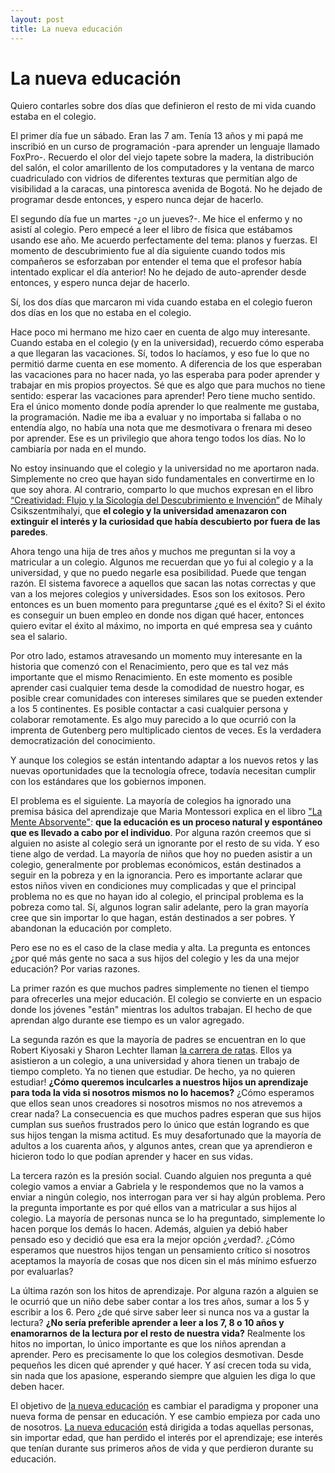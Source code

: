```yaml
---
layout: post
title: La nueva educación
---
```


# La nueva educación

Quiero contarles sobre dos días que definieron el resto de mi vida cuando estaba en el colegio.

El primer día fue un sábado. Eran las 7 am. Tenía 13 años y mi papá me inscribió en un curso de programación -para aprender un lenguaje llamado FoxPro-. Recuerdo el olor del viejo tapete sobre la madera, la distribución del salón, el color amarillento de los computadores y la ventana de marco cuadriculado con vidrios de diferentes texturas que permitían algo de visibilidad a la caracas, una pintoresca avenida de Bogotá. No he dejado de programar desde entonces, y espero nunca dejar de hacerlo.

El segundo día fue un martes -¿o un jueves?-. Me hice el enfermo y no asistí al colegio. Pero empecé a leer el libro de física que estábamos usando ese año. Me acuerdo perfectamente del tema: planos y fuerzas. El momento de descubrimiento fue al día siguiente cuando todos mis compañeros se esforzaban por entender el tema que el profesor había intentado explicar el día anterior! No he dejado de auto-aprender desde entonces, y espero nunca dejar de hacerlo.

Sí, los dos días que marcaron mi vida cuando estaba en el colegio fueron dos días en los que no estaba en el colegio.

Hace poco mi hermano me hizo caer en cuenta de algo muy interesante. Cuando estaba en el colegio (y en la universidad), recuerdo cómo esperaba a que llegaran las vacaciones. Sí, todos lo hacíamos, y eso fue lo que no permitió darme cuenta en ese momento. A diferencia de los que esperaban las vacaciones para no hacer nada, yo las esperaba para poder aprender y trabajar en mis propios proyectos. Sé que es algo que para muchos no tiene sentido: esperar las vacaciones para aprender! Pero tiene mucho sentido. Era el único momento donde podía aprender lo que realmente me gustaba, la programación. Nadie me iba a evaluar y no importaba si fallaba o no entendía algo, no había una nota que me desmotivara o frenara mi deseo por aprender. Ese es un privilegio que ahora tengo todos los días. No lo cambiaría por nada en el mundo.

No estoy insinuando que el colegio y la universidad no me aportaron nada. Simplemente no creo que hayan sido fundamentales en convertirme en lo que soy ahora. Al contrario, comparto lo que muchos expresan en el libro [“Creatividad: Flujo y la Sicología del Descubrimiento e Invención”](http://www.amazon.com/Creativity-Flow-Psychology-Discovery-Invention-ebook/dp/B000TG1X9C/ref=sr_1_1?s=digital-text&ie=UTF8&qid=1401761890&sr=1-1&keywords=creativity) de Mihaly Csikszentmihalyi, que **el colegio y la universidad amenazaron con extinguir el interés y la curiosidad que había descubierto por fuera de las paredes**.

Ahora tengo una hija de tres años y muchos me preguntan si la voy a matricular a un colegio. Algunos me recuerdan que yo fui al colegio y a la universidad, y que no puedo negarle esa posibilidad. Puede que tengan razón. El sistema favorece a aquellos que sacan las notas correctas y que van a los mejores colegios y universidades. Esos son los exitosos. Pero entonces es un buen momento para preguntarse ¿qué es el éxito? Si el éxito es conseguir un buen empleo en donde nos digan qué hacer, entonces quiero evitar el éxito al máximo, no importa en qué empresa sea y cuánto sea el salario.

Por otro lado, estamos atravesando un momento muy interesante en la historia que comenzó con el Renacimiento, pero que es tal vez más importante que el mismo Renacimiento. En este momento es posible aprender casi cualquier tema desde la comodidad de nuestro hogar, es posible crear comunidades con intereses similares que se pueden extender a los 5 continentes. Es posible contactar a casi cualquier persona y colaborar remotamente. Es algo muy parecido a lo que ocurrió con la imprenta de Gutenberg pero multiplicado cientos de veces. Es la verdadera democratización del conocimiento.

Y aunque los colegios se están intentando adaptar a los nuevos retos y las nuevas oportunidades que la tecnología ofrece, todavía necesitan cumplir con los estándares que los gobiernos imponen.

El problema es el siguiente. La mayoría de colegios ha ignorado una premisa básica del aprendizaje que Maria Montessori explica en el libro ["La Mente Absorvente"](http://www.amazon.com/Absorbent-Mind-Maria-Montessori-ebook/dp/B00J96VLBS/ref=tmm_kin_swatch_0?_encoding=UTF8&sr=&qid=): **que la educación es un proceso natural y espontáneo que es llevado a cabo por el individuo**. Por alguna razón creemos que si alguien no asiste al colegio será un ignorante por el resto de su vida. Y eso tiene algo de verdad. La mayoría de niños que hoy no pueden asistir a un colegio, generalmente por problemas económicos, están destinados a seguir en la pobreza y en la ignorancia. Pero es importante aclarar que estos niños viven en condiciones muy complicadas y que el principal problema no es que no hayan ido al colegio, el principal problema es la pobreza como tal. Sí, algunos logran salir adelante, pero la gran mayoría cree que sin importar lo que hagan, están destinados a ser pobres. Y abandonan la educación por completo.

Pero ese no es el caso de la clase media y alta. La pregunta es entonces ¿por qué más gente no saca a sus hijos del colegio y les da una mejor educación? Por varias razones.

La primer razón es que muchos padres simplemente no tienen el tiempo para ofrecerles una mejor educación. El colegio se convierte en un espacio donde los jóvenes "están" mientras los adultos trabajan. El hecho de que aprendan algo durante ese tiempo es un valor agregado. 

La segunda razón es que la mayoría de padres se encuentran en lo que Robert Kiyosaki y Sharon Lechter llaman [la carrera de ratas](http://www.libropadrericopadrepobre.com/la-carrera-de-la-rata-kiyosaki.php). Ellos ya asistieron a un colegio, a una universidad y ahora tienen un trabajo de tiempo completo. Ya no tienen que estudiar. De hecho, ya no quieren estudiar! **¿Cómo queremos inculcarles a nuestros hijos un aprendizaje para toda la vida si nosotros mismos no lo hacemos?** ¿Cómo esperamos que ellos sean unos creadores si nosotros mismos no nos atrevemos a crear nada? La consecuencia es que muchos padres esperan que sus hijos cumplan sus sueños frustrados pero lo único que están logrando es que sus hijos tengan la misma actitud. Es muy desafortunado que la mayoría de adultos a los cuarenta años, y algunos antes, crean que ya aprendieron e hicieron todo lo que podían aprender y hacer en sus vidas.

La tercera razón es la presión social. Cuando alguien nos pregunta a qué colegio vamos a enviar a Gabriela y le respondemos que no la vamos a enviar a ningún colegio, nos interrogan para ver si hay algún problema. Pero la pregunta importante es por qué ellos van a matricular a sus hijos al colegio. La mayoría de personas nunca se lo ha preguntado, simplemente lo hacen porque los demás lo hacen. Además, alguien ya debió haber pensado eso y decidió que esa era la mejor opción ¿verdad?. ¿Cómo esperamos que nuestros hijos tengan un pensamiento crítico si nosotros aceptamos la mayoría de cosas que nos dicen sin el más mínimo esfuerzo por evaluarlas?

La última razón son los hitos de aprendizaje. Por alguna razón a alguien se le ocurrió que un niño debe saber contar a los tres años, sumar a los 5 y escribir a los 6. Pero ¿de qué sirve saber leer si nunca nos va a gustar la lectura? **¿No sería preferible aprender a leer a los 7, 8 o 10 años y enamorarnos de la lectura por el resto de nuestra vida?** Realmente los hitos no importan, lo único importante es que los niños aprendan a aprender. Pero es precisamente lo que los colegios desmotivan. Desde pequeños les dicen qué aprender y qué hacer. Y así crecen toda su vida, sin nada que los apasione, esperando siempre que alguien les diga lo que deben hacer.

El objetivo de [la nueva educación](http://lanuevaeducacion.co/) es cambiar el paradigma y proponer una nueva forma de pensar en educación. Y ese cambio empieza por cada uno de nosotros. [La nueva educación](http://lanuevaeducacion.co/) está dirigida a todas aquellas personas, sin importar edad, que han perdido el interés por el aprendizaje; ese interés que tenían durante sus primeros años de vida y que perdieron durante su educación.